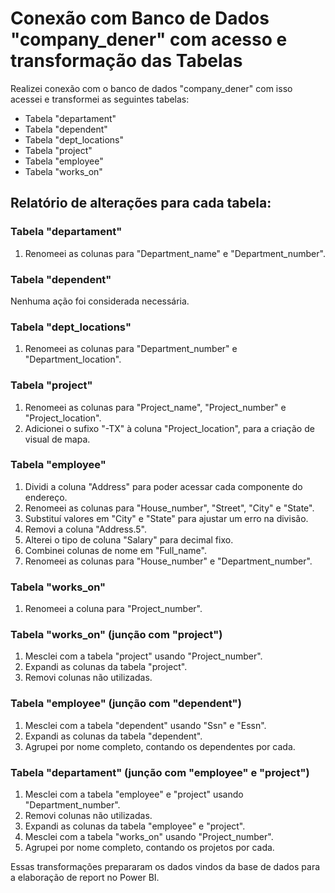 # Conexão com Banco de Dados "company_dener" com acesso e transformação das Tabelas

Realizei conexão com o banco de dados "company_dener" com isso acessei e transformei as seguintes tabelas:

- Tabela "departament"
- Tabela "dependent"
- Tabela "dept_locations"
- Tabela "project"
- Tabela "employee"
- Tabela "works_on"

## Relatório de alterações para cada tabela:

### Tabela "departament"

1. Renomeei as colunas para "Department_name" e "Department_number".

### Tabela "dependent"

Nenhuma ação foi considerada necessária.

### Tabela "dept_locations"

1. Renomeei as colunas para "Department_number" e "Department_location".

### Tabela "project"

1. Renomeei as colunas para "Project_name", "Project_number" e "Project_location".
2. Adicionei o sufixo "-TX" à coluna "Project_location", para a criação de visual de mapa.

### Tabela "employee"

1. Dividi a coluna "Address" para poder acessar cada componente do endereço.
2. Renomeei as colunas para "House_number", "Street", "City" e "State".
3. Substituí valores em "City" e "State" para ajustar um erro na divisão.
4. Removi a coluna "Address.5".
5. Alterei o tipo de coluna "Salary" para decimal fixo.
6. Combinei colunas de nome em "Full_name".
7. Renomeei as colunas para "House_number" e "Department_number".

### Tabela "works_on"

1. Renomeei a coluna para "Project_number".

### Tabela "works_on" (junção com "project")

1. Mesclei com a tabela "project" usando "Project_number".
2. Expandi as colunas da tabela "project".
3. Removi colunas não utilizadas.

### Tabela "employee" (junção com "dependent")

1. Mesclei com a tabela "dependent" usando "Ssn" e "Essn".
2. Expandi as colunas da tabela "dependent".
3. Agrupei por nome completo, contando os dependentes por cada.

### Tabela "departament" (junção com "employee" e "project")

1. Mesclei com a tabela "employee" e "project" usando "Department_number".
2. Removi colunas não utilizadas.
3. Expandi as colunas da tabela "employee" e "project".
4. Mesclei com a tabela "works_on" usando "Project_number".
5. Agrupei por nome completo, contando os projetos por cada.

Essas transformações prepararam os dados vindos da base de dados para a elaboração de report no Power BI. 
